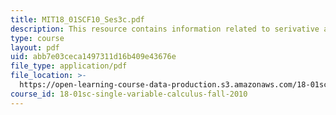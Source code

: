 ```yaml
---
title: MIT18_01SCF10_Ses3c.pdf
description: This resource contains information related to serivative as a rate of change.
type: course
layout: pdf
uid: abb7e03ceca1497311d16b409e43676e
file_type: application/pdf
file_location: >-
  https://open-learning-course-data-production.s3.amazonaws.com/18-01sc-single-variable-calculus-fall-2010/abb7e03ceca1497311d16b409e43676e_MIT18_01SCF10_Ses3c.pdf
course_id: 18-01sc-single-variable-calculus-fall-2010
---
```

